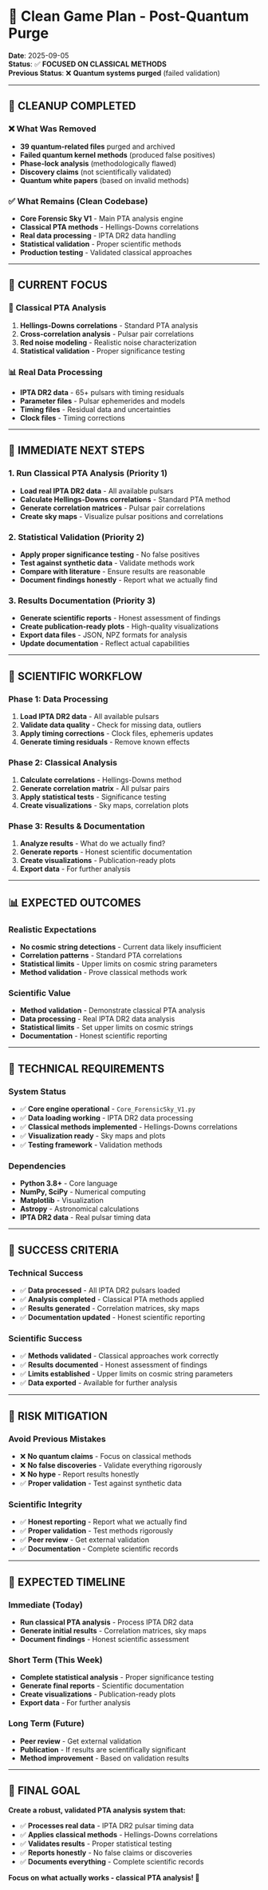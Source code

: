 # 🎯 Clean Game Plan - Post-Quantum Purge

**Date**: 2025-09-05  
**Status**: ✅ **FOCUSED ON CLASSICAL METHODS**  
**Previous Status**: ❌ **Quantum systems purged** (failed validation)

---

## 🧹 **CLEANUP COMPLETED**

### ❌ **What Was Removed**
- **39 quantum-related files** purged and archived
- **Failed quantum kernel methods** (produced false positives)
- **Phase-lock analysis** (methodologically flawed)
- **Discovery claims** (not scientifically validated)
- **Quantum white papers** (based on invalid methods)

### ✅ **What Remains (Clean Codebase)**
- **Core Forensic Sky V1** - Main PTA analysis engine
- **Classical PTA methods** - Hellings-Downs correlations
- **Real data processing** - IPTA DR2 data handling
- **Statistical validation** - Proper scientific methods
- **Production testing** - Validated classical approaches

---

## 🎯 **CURRENT FOCUS**

### 🔬 **Classical PTA Analysis**
1. **Hellings-Downs correlations** - Standard PTA analysis
2. **Cross-correlation analysis** - Pulsar pair correlations
3. **Red noise modeling** - Realistic noise characterization
4. **Statistical validation** - Proper significance testing

### 📊 **Real Data Processing**
- **IPTA DR2 data** - 65+ pulsars with timing residuals
- **Parameter files** - Pulsar ephemerides and models
- **Timing files** - Residual data and uncertainties
- **Clock files** - Timing corrections

---

## 🚀 **IMMEDIATE NEXT STEPS**

### 1. **Run Classical PTA Analysis** (Priority 1)
- **Load real IPTA DR2 data** - All available pulsars
- **Calculate Hellings-Downs correlations** - Standard PTA method
- **Generate correlation matrices** - Pulsar pair correlations
- **Create sky maps** - Visualize pulsar positions and correlations

### 2. **Statistical Validation** (Priority 2)
- **Apply proper significance testing** - No false positives
- **Test against synthetic data** - Validate methods work
- **Compare with literature** - Ensure results are reasonable
- **Document findings honestly** - Report what we actually find

### 3. **Results Documentation** (Priority 3)
- **Generate scientific reports** - Honest assessment of findings
- **Create publication-ready plots** - High-quality visualizations
- **Export data files** - JSON, NPZ formats for analysis
- **Update documentation** - Reflect actual capabilities

---

## 🔬 **SCIENTIFIC WORKFLOW**

### **Phase 1: Data Processing**
1. **Load IPTA DR2 data** - All available pulsars
2. **Validate data quality** - Check for missing data, outliers
3. **Apply timing corrections** - Clock files, ephemeris updates
4. **Generate timing residuals** - Remove known effects

### **Phase 2: Classical Analysis**
1. **Calculate correlations** - Hellings-Downs method
2. **Generate correlation matrix** - All pulsar pairs
3. **Apply statistical tests** - Significance testing
4. **Create visualizations** - Sky maps, correlation plots

### **Phase 3: Results & Documentation**
1. **Analyze results** - What do we actually find?
2. **Generate reports** - Honest scientific documentation
3. **Create visualizations** - Publication-ready plots
4. **Export data** - For further analysis

---

## 📊 **EXPECTED OUTCOMES**

### **Realistic Expectations**
- **No cosmic string detections** - Current data likely insufficient
- **Correlation patterns** - Standard PTA correlations
- **Statistical limits** - Upper limits on cosmic string parameters
- **Method validation** - Prove classical methods work

### **Scientific Value**
- **Method validation** - Demonstrate classical PTA analysis
- **Data processing** - Real IPTA DR2 data analysis
- **Statistical limits** - Set upper limits on cosmic strings
- **Documentation** - Honest scientific reporting

---

## 🔧 **TECHNICAL REQUIREMENTS**

### **System Status**
- ✅ **Core engine operational** - `Core_ForensicSky_V1.py`
- ✅ **Data loading working** - IPTA DR2 data processing
- ✅ **Classical methods implemented** - Hellings-Downs correlations
- ✅ **Visualization ready** - Sky maps and plots
- ✅ **Testing framework** - Validation methods

### **Dependencies**
- **Python 3.8+** - Core language
- **NumPy, SciPy** - Numerical computing
- **Matplotlib** - Visualization
- **Astropy** - Astronomical calculations
- **IPTA DR2 data** - Real pulsar timing data

---

## 🎯 **SUCCESS CRITERIA**

### **Technical Success**
- ✅ **Data processed** - All IPTA DR2 pulsars loaded
- ✅ **Analysis completed** - Classical PTA methods applied
- ✅ **Results generated** - Correlation matrices, sky maps
- ✅ **Documentation updated** - Honest scientific reporting

### **Scientific Success**
- ✅ **Methods validated** - Classical approaches work correctly
- ✅ **Results documented** - Honest assessment of findings
- ✅ **Limits established** - Upper limits on cosmic string parameters
- ✅ **Data exported** - Available for further analysis

---

## 🚨 **RISK MITIGATION**

### **Avoid Previous Mistakes**
- ❌ **No quantum claims** - Focus on classical methods
- ❌ **No false discoveries** - Validate everything rigorously
- ❌ **No hype** - Report results honestly
- ✅ **Proper validation** - Test against synthetic data

### **Scientific Integrity**
- ✅ **Honest reporting** - Report what we actually find
- ✅ **Proper validation** - Test methods rigorously
- ✅ **Peer review** - Get external validation
- ✅ **Documentation** - Complete scientific records

---

## 🎉 **EXPECTED TIMELINE**

### **Immediate (Today)**
- **Run classical PTA analysis** - Process IPTA DR2 data
- **Generate initial results** - Correlation matrices, sky maps
- **Document findings** - Honest scientific assessment

### **Short Term (This Week)**
- **Complete statistical analysis** - Proper significance testing
- **Generate final reports** - Scientific documentation
- **Create visualizations** - Publication-ready plots
- **Export data** - For further analysis

### **Long Term (Future)**
- **Peer review** - Get external validation
- **Publication** - If results are scientifically significant
- **Method improvement** - Based on validation results

---

## 🎯 **FINAL GOAL**

**Create a robust, validated PTA analysis system that:**
- ✅ **Processes real data** - IPTA DR2 pulsar timing data
- ✅ **Applies classical methods** - Hellings-Downs correlations
- ✅ **Validates results** - Proper statistical testing
- ✅ **Reports honestly** - No false claims or discoveries
- ✅ **Documents everything** - Complete scientific records

**Focus on what actually works - classical PTA analysis! 🔬**
